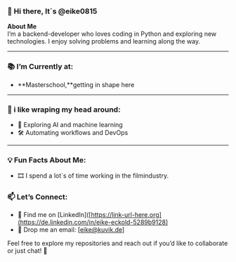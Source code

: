 ### 👋 Hi there, It´s @eike0815


**About Me**  
I’m a backend-developer who loves coding in Python and  exploring new technologies.
I enjoy solving problems and learning along the way.

---

### 📚 I’m Currently at:
- **Masterschool,**getting in shape here

---

### 🔭 i like wraping my head around:

- 🤖 Exploring AI and machine learning
- 🛠️ Automating workflows and DevOps

---

### 💡 Fun Facts About Me:

- 🎞️  I spend a lot´s of time working in the filmindustry.
  

### 📫 Let’s Connect:
- 💬 Find me on [LinkedIn]([https://link-url-here.org](https://de.linkedin.com/in/eike-eckold-5289b9128)
- 📧 Drop me an email: [eike@kuvik.de]

Feel free to explore my repositories and reach out if you’d like to collaborate or just chat! 🚀
<!---
eike0815/eike0815 is a ✨ special ✨ repository because its `README.md` (this file) appears on your GitHub profile.
You can click the Preview link to take a look at your changes.
--->
